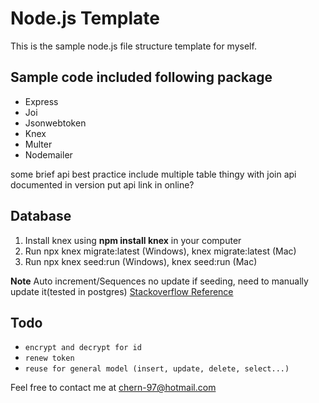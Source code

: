# Node.js Template
This is the sample node.js file structure template for myself. 

## Sample code included following package
- Express
- Joi
- Jsonwebtoken
- Knex
- Multer
- Nodemailer

some brief
api best practice include multiple table thingy with join
api documented in version
put api link in online?

## Database 
1. Install knex using **__npm install knex__** in your computer
2. Run npx knex migrate:latest (Windows), knex migrate:latest (Mac)
3. Run npx knex seed:run (Windows), knex seed:run (Mac)

**Note** 
Auto increment/Sequences no update if seeding, need to manually update it(tested in postgres)
[Stackoverflow Reference](https://stackoverflow.com/questions/8745051/postgres-manually-alter-sequence)

## Todo
- `encrypt and decrypt for id`
- `renew token`
- `reuse for general model (insert, update, delete, select...)`

Feel free to contact me at chern-97@hotmail.com